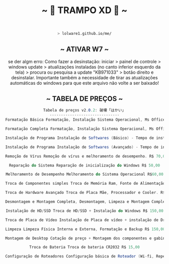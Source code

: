 <body>
  <center>
<h1 align="center">~ 💖 TRAMPO XD 💖 ~</h1>
<br>

```zsh
> lolware1.github.io/me/
```

<h2 align="center">            ~ ATIVAR W7 ~</h2>
se der algm erro: Como fazer a desinstação:
iniciar > painel de controle > windows update > atualizações instaladas (no canto inferior esquerdo da tela) > procura ou pesquisa a update "KB971033" > botão direito e desinstalar. 
Importante também a necessidade de tirar as atualizações automáticas do windows para que este arquivo não volte a ser baixado!

<h2 align="center">            ~ TABELA DE PREÇOS ~</h2>

```csharp
Tabela de preços v2.0.2: 破壊「はかい」
-------------------------------
Formatação Básica Formatação, Instalação Sistema Operacional, Ms Office e Antivírus. R$ 50,00

Formatação Completa Formatação, Instalação Sistema Operacional, Ms Office, Antivírus, Adobe Reader (PDF), navegador, etc. R$70,00

Instalação de Programa Instalação de Softwares (Básico) - Tempo de instalação até 30 min. R$ 40,00

Instalação de Programa Instalação de Softwares (Avançado) - Tempo de instalação maior que 30 min. R$ 60,00

Remoção de Vírus Remoção de vírus e melhoramento de desempenho. R$ 70,00

Reparação do Sistema Reparação de inicialização do Windows R$ 50,00

Melhoramento de Desempenho Melhoramento do Sistema Operacional R$60,00

Troca de Componentes simples Troca de Memória Ram, Fonte de Alimentação, HD, DVD, SSD etc. R$ 40,00

Troca de Hardware Avançado Troca de Placa Mãe, Processador e Cooler. R$ 70,00

Desmontagem e Montagem Completa, Desmontagem, Limpeza e Montagem Completa. R$ 100,00

Instalação de HD/SSD Troca de HD/SSD + Instalação do Windows R$ 150,00

Troca de Placa de Vídeo Instalação de Placa de vídeo + instalação de Driver R$ 70,00

Limpeza Limpeza Física Interna e Externa, Formatação e Backup R$ 150,00

Montagem de Desktop Cotação de preço + Montagem dos componentes e gabinete + instalação do S.O. + Softwares Básicos. R$100,00

Troca de Bateria Troca de bateria CR2032 R$ 15,00

Configuração de Roteadores Configuração básica de Roteador (Wi-fi, Repetidor, senha) R$ 50,00
```
